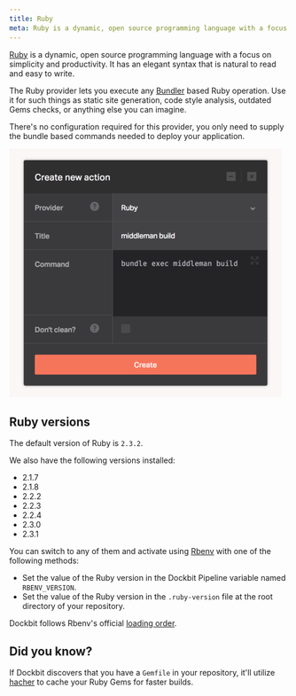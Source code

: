 ```yaml
---
title: Ruby
meta: Ruby is a dynamic, open source programming language with a focus on simplicity and productivity.
---
```


[Ruby](https://www.ruby-lang.org/) is a dynamic, open source programming language with a focus on simplicity and productivity. It has an elegant syntax that is natural to read and easy to write.

The Ruby provider lets you execute any [Bundler](http://bundler.io/) based Ruby operation. Use it for such things as static site generation, code style analysis, outdated Gems checks, or anything else you can imagine.

There's no configuration required for this provider, you only need to supply the bundle based commands needed to deploy your application.

![Ruby](../images/integrations/ruby.png)

## Ruby versions

The default version of Ruby is `2.3.2`.

We also have the following versions installed:

* 2.1.7
* 2.1.8
* 2.2.2
* 2.2.3
* 2.2.4
* 2.3.0
* 2.3.1

You can switch to any of them and activate using [Rbenv](https://github.com/rbenv/rbenv) with one of the following methods:

* Set the value of the Ruby version in the Dockbit Pipeline variable named `RBENV_VERSION`.
* Set the value of the Ruby version in the `.ruby-version` file at the root directory of your repository.

Dockbit follows Rbenv's official [loading order](https://github.com/rbenv/rbenv#choosing-the-ruby-version).

## Did you know?

If Dockbit discovers that you have a `Gemfile` in your repository, it'll utilize [hacher](https://github.com/Dockbit/hacher) to cache your Ruby Gems for faster builds.

